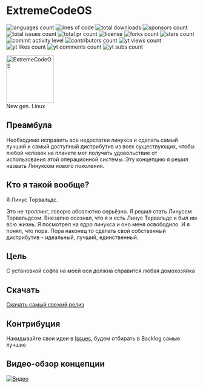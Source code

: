# ExtremeCodeOS

![languages count](https://img.shields.io/github/languages/count/extremecodetv/ExtremeCodeOS)
![lines of code](https://img.shields.io/tokei/lines/github/extremecodetv/ExtremeCodeOS)
![total downloads](https://img.shields.io/github/downloads/extremecodetv/ExtremeCodeOS/total)
![sponsors count](https://img.shields.io/github/sponsors/extremecodetv)
![total issues count](https://img.shields.io/github/issues/extremecodetv/ExtremeCodeOS)
![total pr count](https://img.shields.io/github/issues-pr/extremecodetv/ExtremeCodeOS)
![license](https://img.shields.io/github/license/extremecodetv/ExtremeCodeOS)
![forks count](https://img.shields.io/github/forks/extremecodetv/ExtremeCodeOS?style=social)
![stars count](https://img.shields.io/github/stars/extremecodetv/ExtremeCodeOS?style=social)
![commit activity level](https://img.shields.io/github/commit-activity/m/extremecodetv/ExtremeCodeOS)
![contributors count](https://img.shields.io/github/contributors/extremecodetv/ExtremeCodeOS)
![yt views count](https://img.shields.io/youtube/views/Xza8cl4iR3A?style=social)
![yt likes count](https://img.shields.io/youtube/likes/Xza8cl4iR3A?style=social)
![yt comments count](https://img.shields.io/youtube/comments/Xza8cl4iR3A?style=social)
![yt subs count](https://img.shields.io/youtube/channel/subscribers/UCBNlINWfd08qgDkUTaUY4_w?style=social)

<p align="left">
  <img src="https://github.com/extremecodetv/ExtremeCodeOS/raw/main/logo.jpg" width="125" title=ExtremeCodeOS logo"><br/>
  New gen. Linux 
</p>

## Преамбула

Необходимо исправить все недостатки линукса и сделать самый лучший и самый доступный дистрибутив из всех существующих, чтобы любой человек на планете мог получать удовольствие от использования этой операционной системы. Эту концепцию я решил назвать Линуксом нового поколения.

## Кто я такой вообще?

Я Линус Торвальдс.

Это не троллинг, говорю абсолютно серьёзно. Я решил стать Линусом Торвальдсом. Внезапно осознал, что я и есть Линус Торвальдс и был им всю жизнь. Я посмотрел на ядро линукса и оно меня освободило. И я понял, что пора. Пора наконец то сделать свой собственный дистрибутив - идеальный, лучший, единственный. 

## Цель

 С установкой софта на моей оси должна справится любая домохозяйка

## Скачать

[Скачать самый свежий релиз](https://github.com/extremecodetv/ExtremeCodeOS/releases)

## Контрибуция

Накидывайте свои идеи в [Issues](https://github.com/extremecodetv/ExtremeCodeOS/issues), будем отбирать в Backlog самые лучшие

## Видео-обзор концепции

[![Видео](https://raw.githubusercontent.com/extremecodetv/ExtremeCodeOS/main/yt-preview.jpg)](https://youtu.be/Xza8cl4iR3A "Linux нового поколения ")
